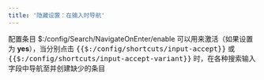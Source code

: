 ```yaml
---
title: '隐藏设置：在输入时导航'
---
```


配置条目 $:/config/Search/NavigateOnEnter/enable 可以用来激活（如果设置为 **yes**），当分别点击 <kbd>{{$:/config/shortcuts/input-accept}}</kbd> 或 <kbd>{{$:/config/shortcuts/input-accept-variant}}</kbd> 时，在各种搜索输入字段中导航至并创建缺少的条目  
